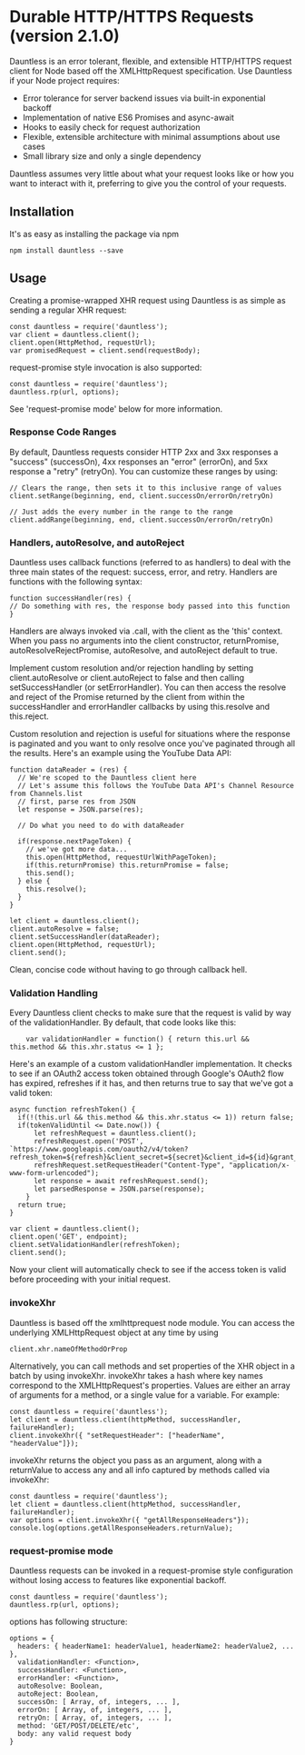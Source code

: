 # Durable HTTP/HTTPS Requests (version 2.1.0)

Dauntless is an error tolerant, flexible, and extensible HTTP/HTTPS request client for Node based off the XMLHttpRequest specification. Use Dauntless if your Node project requires:

* Error tolerance for server backend issues via built-in exponential backoff
* Implementation of native ES6 Promises and async-await
* Hooks to easily check for request authorization
* Flexible, extensible architecture with minimal assumptions about use cases
* Small library size and only a single dependency

Dauntless assumes very little about what your request looks like or how you want to interact with it, preferring to give you the control of your requests.

## Installation

It's as easy as installing the package via npm

```
npm install dauntless --save
```

## Usage

Creating a promise-wrapped XHR request using Dauntless is as simple as sending a regular XHR request:

```
const dauntless = require('dauntless');
var client = dauntless.client();
client.open(HttpMethod, requestUrl);
var promisedRequest = client.send(requestBody);
```

request-promise style invocation is also supported:

```
const dauntless = require('dauntless');
dauntless.rp(url, options);
```

See 'request-promise mode' below for more information.

### Response Code Ranges

By default, Dauntless requests consider HTTP 2xx and 3xx responses a "success" (successOn), 4xx responses an "error" (errorOn), and 5xx response a "retry" (retryOn). You can customize these ranges by using:

```
// Clears the range, then sets it to this inclusive range of values
client.setRange(beginning, end, client.successOn/errorOn/retryOn)

// Just adds the every number in the range to the range
client.addRange(beginning, end, client.successOn/errorOn/retryOn)
```

### Handlers, autoResolve, and autoReject

Dauntless uses callback functions (referred to as handlers) to deal with the three main states of the request: success, error, and retry. Handlers are functions with the following syntax:

```
function successHandler(res) {
// Do something with res, the response body passed into this function
}
```

Handlers are always invoked via .call, with the client as the 'this' context. When you pass no arguments into the client constructor, returnPromise, autoResolveRejectPromise, autoResolve, and autoReject default to true.

Implement custom resolution and/or rejection handling by setting client.autoResolve or client.autoReject to false and then calling setSuccessHandler (or setErrorHandler). You can then access the resolve and reject of the Promise returned by the client from within the successHandler and errorHandler callbacks by using this.resolve and this.reject.

Custom resolution and rejection is useful for situations where the response is paginated and you want to only resolve once you've paginated through all the results. Here's an example using the YouTube Data API:

```
function dataReader = (res) {
  // We're scoped to the Dauntless client here
  // Let's assume this follows the YouTube Data API's Channel Resource from Channels.list
  // first, parse res from JSON
  let response = JSON.parse(res);

  // Do what you need to do with dataReader

  if(response.nextPageToken) {
    // we've got more data...
    this.open(HttpMethod, requestUrlWithPageToken);
    if(this.returnPromise) this.returnPromise = false;
    this.send();
  } else {
    this.resolve();
  }
}

let client = dauntless.client();
client.autoResolve = false;
client.setSuccessHandler(dataReader);
client.open(HttpMethod, requestUrl);
client.send();
```

Clean, concise code without having to go through callback hell.

### Validation Handling

Every Dauntless client checks to make sure that the request is valid by way of the validationHandler. By default, that code looks like this:

```
    var validationHandler = function() { return this.url && this.method && this.xhr.status <= 1 };
```

Here's an example of a custom validationHandler implementation. It checks to see if an OAuth2 access token obtained through Google's OAuth2 flow has expired, refreshes if it has, and then returns true to say that we've got a valid token:

```
async function refreshToken() {
  if(!(this.url && this.method && this.xhr.status <= 1)) return false;
  if(tokenValidUntil <= Date.now()) {
      let refreshRequest = dauntless.client();
      refreshRequest.open('POST', `https://www.googleapis.com/oauth2/v4/token?refresh_token=${refresh}&client_secret=${secret}&client_id=${id}&grant_type=refresh_token`);
      refreshRequest.setRequestHeader("Content-Type", "application/x-www-form-urlencoded");
      let response = await refreshRequest.send();
      let parsedResponse = JSON.parse(response);
    }
  return true;
}

var client = dauntless.client();
client.open('GET', endpoint);
client.setValidationHandler(refreshToken);
client.send();
```

Now your client will automatically check to see if the access token is valid before proceeding with your initial request.

### invokeXhr

Dauntless is based off the xmlhttprequest node module. You can access the underlying XMLHttpRequest object at any time by using

```
client.xhr.nameOfMethodOrProp
```

Alternatively, you can call methods and set properties of the XHR object in a batch by using invokeXhr. invokeXhr takes a hash where key names correspond to the XMLHttpRequest's properties. Values are either an array of arguments for a method, or a single value for a variable. For example:

```
const dauntless = require('dauntless');
let client = dauntless.client(httpMethod, successHandler, failureHandler);
client.invokeXhr({ "setRequestHeader": ["headerName", "headerValue"]});
```

invokeXhr returns the object you pass as an argument, along with a returnValue to access any and all info captured by methods called via invokeXhr:

```
const dauntless = require('dauntless');
let client = dauntless.client(httpMethod, successHandler, failureHandler);
var options = client.invokeXhr({ "getAllResponseHeaders"});
console.log(options.getAllResponseHeaders.returnValue);
```

### request-promise mode

Dauntless requests can be invoked in a request-promise style configuration without losing access to features like exponential backoff.

```
const dauntless = require('dauntless');
dauntless.rp(url, options);
```

options has following structure:

```
options = {
  headers: { headerName1: headerValue1, headerName2: headerValue2, ... },
  validationHandler: <Function>,
  successHandler: <Function>,
  errorHandler: <Function>,
  autoResolve: Boolean,
  autoReject: Boolean,
  successOn: [ Array, of, integers, ... ],
  errorOn: [ Array, of, integers, ... ],
  retryOn: [ Array, of, integers, ... ],
  method: 'GET/POST/DELETE/etc',
  body: any valid request body
}
```